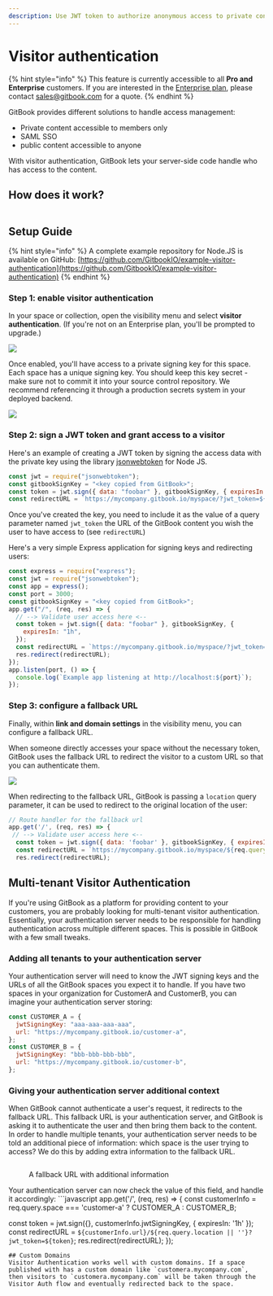 ```yaml
---
description: Use JWT token to authorize anonymous access to private content.
---
```


# Visitor authentication

{% hint style="info" %}
This feature is currently accessible to all **Pro and Enterprise** customers. If you are interested in the [Enterprise plan](../../billing-and-admin/plans/#enterprise-plan), please contact [sales@gitbook.com](mailto:sales@gitbook.com) for a quote.
{% endhint %}

GitBook provides different solutions to handle access management:

- Private content accessible to members only
- SAML SSO
- public content accessible to anyone

With visitor authentication, GitBook lets your server-side code handle who has access to the content.

## How does it work?

<img src="../../.gitbook/assets/file.drawing (1).svg" alt="" class="gitbook-drawing">

## Setup Guide

{% hint style="info" %}
A complete example repository for Node.JS is available on GitHub: [https://github.com/GitbookIO/example-visitor-authentication](https://github.com/GitbookIO/example-visitor-authentication)
{% endhint %}

### Step 1: enable visitor authentication

In your space or collection, open the visibility menu and select **visitor authentication**. (If you're not on an Enterprise plan, you'll be prompted to upgrade.)

![](<../../.gitbook/assets/Publish – VA.png>)

Once enabled, you'll have access to a private signing key for this space. Each space has a unique signing key. You should keep this key secret - make sure not to commit it into your source control repository. We recommend referencing it through a production secrets system in your deployed backend.

![](<../../.gitbook/assets/Publish – VA - Link Settings.png>)

### Step 2: sign a JWT token and grant access to a visitor

Here's an example of creating a JWT token by signing the access data with the private key using the library [jsonwebtoken](https://github.com/auth0/node-jsonwebtoken) for Node JS.

```javascript
const jwt = require("jsonwebtoken");
const gitbookSignKey = "<key copied from GitBook>";
const token = jwt.sign({ data: "foobar" }, gitbookSignKey, { expiresIn: "1h" });
const redirectURL = `https://mycompany.gitbook.io/myspace/?jwt_token=${token}`;
```

Once you've created the key, you need to include it as the value of a query parameter named `jwt_token` the URL of the GitBook content you wish the user to have access to (see `redirectURL`)

Here's a very simple Express application for signing keys and redirecting users:

```javascript
const express = require("express");
const jwt = require("jsonwebtoken");
const app = express();
const port = 3000;
const gitbookSignKey = "<key copied from GitBook>";
app.get("/", (req, res) => {
  // --> Validate user access here <--
  const token = jwt.sign({ data: "foobar" }, gitbookSignKey, {
    expiresIn: "1h",
  });
  const redirectURL = `https://mycompany.gitbook.io/myspace/?jwt_token=${token}`;
  res.redirect(redirectURL);
});
app.listen(port, () => {
  console.log(`Example app listening at http://localhost:${port}`);
});
```

### Step 3: configure a fallback URL

Finally, within **link and domain settings** in the visibility menu, you can configure a fallback URL.

When someone directly accesses your space without the necessary token, GitBook uses the fallback URL to redirect the visitor to a custom URL so that you can authenticate them.

![](<../../.gitbook/assets/Publish – VA - Link Settings.png>)

When redirecting to the fallback URL, GitBook is passing a `location` query parameter, it can be used to redirect to the original location of the user:

```javascript
// Route handler for the fallback url
app.get('/', (req, res) => {
 // --> Validate user access here <--
  const token = jwt.sign({ data: 'foobar' }, gitbookSignKey, { expiresIn: '1h' });
  const redirectURL = `https://mycompany.gitbook.io/myspace/${req.query.location || ''}?jwt_token=${token}`;
  res.redirect(redirectURL);
```

## Multi-tenant Visitor Authentication

If you're using GitBook as a platform for providing content to your customers, you are probably looking for multi-tenant visitor authentication. Essentially, your authentication server needs to be responsible for handling authentication across multiple different spaces. This is possible in GitBook with a few small tweaks.

### Adding all tenants to your authentication server

Your authentication server will need to know the JWT signing keys and the URLs of all the GitBook spaces you expect it to handle. If you have two spaces in your organization for CustomerA and CustomerB, you can imagine your authentication server storing:

```javascript
const CUSTOMER_A = {
  jwtSigningKey: "aaa-aaa-aaa-aaa",
  url: "https://mycompany.gitbook.io/customer-a",
};
const CUSTOMER_B = {
  jwtSigningKey: "bbb-bbb-bbb-bbb",
  url: "https://mycompany.gitbook.io/customer-b",
};
```

### Giving your authentication server additional context

When GitBook cannot authenticate a user's request, it redirects to the fallback URL. This fallback URL is your authentication server, and GitBook is asking it to authenticate the user and then bring them back to the content.
In order to handle multiple tenants, your authentication server needs to be told an additional piece of information: which space is the user trying to access? We do this by adding extra information to the fallback URL.

<figure><img src="../../.gitbook/assets/Screenshot 2023-01-11 at 19.58.40.png" alt=""><figcaption><p>A fallback URL with additional information</p></figcaption></figure>
Your authentication server can now check the value of this field, and handle it accordingly:
```javascript
app.get('/', (req, res) => {
  const customerInfo = req.query.space === 'customer-a' ? CUSTOMER_A : CUSTOMER_B;
  
  const token = jwt.sign({}, customerInfo.jwtSigningKey, { expiresIn: '1h' });
  const redirectURL = `${customerInfo.url}/${req.query.location || ''}?jwt_token=${token}`;
  res.redirect(redirectURL);
});
```
## Custom Domains
Visitor Authentication works well with custom domains. If a space published with has a custom domain like `customera.mycompany.com`, then visitors to `customera.mycompany.com` will be taken through the Visitor Auth flow and eventually redirected back to the space.
